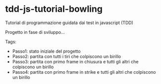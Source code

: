 # tdd-js-tutorial-bowling
Tutorial di programmazione guidata dai test in javascript (TDD)

Progetto in fase di sviluppo...

Tags:

- Passo1: stato iniziale del progetto
- Passo2: partita con tutti i tiri che colpiscono un birillo
- Passo3: partita con primo frame in chiusura e tutti gli altri che colpiscono un birillo
- Passo4: partita con primo frame in strike e tutti gli altri che colpiscono un birillo

